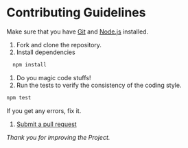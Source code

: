 # Contributing Guidelines

Make sure that you have [Git](https://git-scm.com/ 'Git Website') and [Node.js](https://nodejs.org 'Node.js Website') installed.

1. Fork and clone the repository.
1. Install dependencies
```bash
  npm install
```
1. Do you magic code stuffs!
1. Run the tests to verify the consistency of the coding style.
```bash
npm test
```
If you get any errors, fix it.
1. [Submit a pull request](https://github.com/PokeDevs/node-pokedex-api/compare)

*Thank you for improving the Project.*
